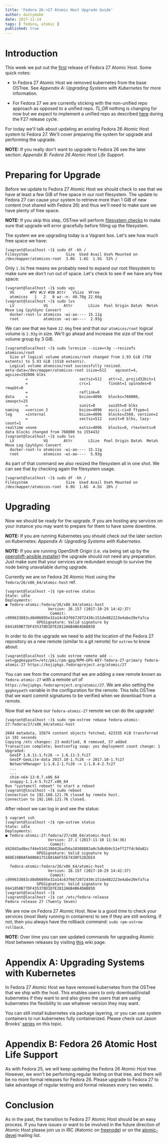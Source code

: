 ```yaml
---
title: 'Fedora 26->27 Atomic Host Upgrade Guide'
author: dustymabe
date: 2017-11-14
tags: [ fedora, atomic ]
published: true
---
```



# Introduction

This week we put out the [first](http://www.projectatomic.io/blog/2017/11/fedora-atomic-27-features/)
release of Fedora 27 Atomic Host. Some quick notes:

- In Fedora 27 Atomic Host we removed kubernetes from the base OSTree.
  See *Appendix A: Upgrading Systems with Kubernetes* for more
  information.

- For Fedora 27 we are currently sticking with the non-unified repo
  approach as opposed to a unified repo. *TL;DR* nothing is changing
  for now but we expect to implement a unified repo as described 
  [here](http://www.projectatomic.io/blog/2017/06/future-plans-for-fedora-atomic-release-life-cycle/)
  during the F27 release cycle.

For today we'll talk about updating an existing Fedora 26 Atomic Host 
system to Fedora 27. We'll cover preparing the system for upgrade and
performing the upgrade.

**NOTE:** If you really don't want to upgrade to Fedora 26 see the
          later section: *Appendix B: Fedora 26 Atomic Host Life Support*.

# Preparing for Upgrade

Before we update to Fedora 27 Atomic Host we should check to
see that we have at least a few GiB of free space in our root
filesystem. The update to Fedora 27 can cause your system to
retrieve more than 1 GiB of new content (not shared with Fedora
26) and thus we'll need to make sure we have plenty of free space.

**NOTE:** If you skip this step, OSTree will perform
          [filesystem checks](https://github.com/ostreedev/ostree/pull/987)
          to make sure that upgrade will error gracefully before filling
          up the filesystem.

The system we are upgrading today is a Vagrant box. Let's see how
much free space we have:

```nohighlight
[vagrant@localhost ~]$ sudo df -kh /
Filesystem                 Size  Used Avail Use% Mounted on
/dev/mapper/atomicos-root  3.0G  1.6G  1.5G  52% /
```

Only `1.5G` free means we probably need to expand our root filesystem
to make sure we don't run out of space. Let's check to see if we have
any free space:

```nohighlight
[vagrant@localhost ~]$ sudo vgs
  VG       #PV #LV #SN Attr   VSize  VFree 
  atomicos   1   2   0 wz--n- 40.70g 22.66g
[vagrant@localhost ~]$ sudo lvs
  LV             VG       Attr       LSize  Pool Origin Data%  Meta%  Move Log Cpy%Sync Convert
  docker-root-lv atomicos -wi-ao---- 15.11g                                                    
  root           atomicos -wi-ao----  2.93g
```

We can see that we have `22.66g` free and that our `atomicos/root`
logical volume is `2.93g` in size. We'll go ahead and increase the
size of the root volume group by 3 GiB.

```nohighlight
[vagrant@localhost ~]$ sudo lvresize --size=+3g --resizefs atomicos/root
  Size of logical volume atomicos/root changed from 2.93 GiB (750 extents) to 5.93 GiB (1518 extents).
  Logical volume atomicos/root successfully resized.
meta-data=/dev/mapper/atomicos-root isize=512    agcount=4, agsize=192000 blks
         =                       sectsz=512   attr=2, projid32bit=1
         =                       crc=1        finobt=1 spinodes=0 rmapbt=0
         =                       reflink=0
data     =                       bsize=4096   blocks=768000, imaxpct=25
         =                       sunit=0      swidth=0 blks
naming   =version 2              bsize=4096   ascii-ci=0 ftype=1
log      =internal               bsize=4096   blocks=2560, version=2
         =                       sectsz=512   sunit=0 blks, lazy-count=1
realtime =none                   extsz=4096   blocks=0, rtextents=0
data blocks changed from 768000 to 1554432
[vagrant@localhost ~]$ sudo lvs
  LV             VG       Attr       LSize  Pool Origin Data%  Meta%  Move Log Cpy%Sync Convert
  docker-root-lv atomicos -wi-ao---- 15.11g                                                    
  root           atomicos -wi-ao----  5.93g
```

As part of that command we also resized the filesystem all in one shot.
We can see that by checking again the filesystem usage.

```nohighlight
[vagrant@localhost ~]$ sudo df -kh /
Filesystem                 Size  Used Avail Use% Mounted on
/dev/mapper/atomicos-root  6.0G  1.6G  4.5G  26% /
```

# Upgrading

Now we should be ready for the upgrade. If you are hosting any services
on your instance you may want to prepare for them to have some downtime.

**NOTE:** If you are running Kubernetes you should check out the later
          section on Kubernetes: *Appendix A: Upgrading Systems with Kubernetes*.

**NOTE:** If you are running OpenShift Origin (i.e. via being set up
          by the
          [openshift-ansible installer](http://www.projectatomic.io/blog/2016/12/part1-install-origin-on-f25-atomic-host/))
          the upgrade should not need any preparation. Just make sure that
          your services are redundant enough to survive the node being
          unavailable during upgrade.

Currently we are on Fedora 26 Atomic Host using the
`fedora/26/x86_64/atomic-host` ref.

```nohighlight
[vagrant@localhost ~]$ rpm-ostree status
State: idle
Deployments:
● fedora-atomic:fedora/26/x86_64/atomic-host
                   Version: 26.157 (2017-10-29 14:42:37)
                    Commit: c099633883cd8d06895e32a14c63f6672072430c151de882223e4abe20efa7ca
              GPGSignature: Valid signature by E641850B77DF435378D1D7E2812A6B4B64DAB85D
```


In order to do the upgrade we need to add the location of
the Fedora 27 repository as a new remote (similar to a
git remote) for `ostree` to know about:

```nohighlight
[vagrant@localhost ~]$ sudo ostree remote add --set=gpgkeypath=/etc/pki/rpm-gpg/RPM-GPG-KEY-fedora-27-primary fedora-atomic-27 https://kojipkgs.fedoraproject.org/atomic/27
```

You can see from the command that we are adding a new remote known as
`fedora-atomic-27` with a remote url of `https://kojipkgs.fedoraproject.org/atomic/27`.
We are also setting the `gpgkeypath` variable in the configuration for
the remote. This tells OSTree that we want commit signatures to be
verified when we download from a remote. 

Now that we have our `fedora-atomic-27` remote we can do the upgrade!

```nohighlight
[vagrant@localhost ~]$ sudo rpm-ostree rebase fedora-atomic-27:fedora/27/x86_64/atomic-host

2684 metadata, 15674 content objects fetched; 423335 KiB transferred in 191 seconds                                                                                                                                                          
Copying /etc changes: 23 modified, 0 removed, 57 added
Transaction complete; bootconfig swap: yes deployment count change: 1
Upgraded:
  GeoIP 1.6.11-1.fc26 -> 1.6.11-3.fc27
  GeoIP-GeoLite-data 2017.10-1.fc26 -> 2017.10-1.fc27
  NetworkManager 1:1.8.2-1.fc26 -> 1:1.8.4-2.fc27
  ...
  ...
  shim-x64-13-0.7.x86_64
  snappy-1.1.4-5.fc27.x86_64
Run "systemctl reboot" to start a reboot
[vagrant@localhost ~]$ sudo reboot 
Connection to 192.168.121.76 closed by remote host.
Connection to 192.168.121.76 closed.
```

After reboot we can log in and see the status:

```nohighlight
$ vagrant ssh
[vagrant@localhost ~]$ rpm-ostree status
State: idle
Deployments:
● fedora-atomic-27:fedora/27/x86_64/atomic-host
                   Version: 27.1 (2017-11-10 11:54:36)
                    Commit: d428d3ad8ecf44e53d138042bad56a10308883a0c5d64b9c51eff27fdc9da82c
              GPGSignature: Valid signature by 860E19B0AFA800A1751881A6F55E7430F5282EE4

  fedora-atomic:fedora/26/x86_64/atomic-host
                   Version: 26.157 (2017-10-29 14:42:37)
                    Commit: c099633883cd8d06895e32a14c63f6672072430c151de882223e4abe20efa7ca
              GPGSignature: Valid signature by E641850B77DF435378D1D7E2812A6B4B64DAB85D
[vagrant@localhost ~]$ 
[vagrant@localhost ~]$ cat /etc/fedora-release 
Fedora release 27 (Twenty Seven)
```

We are now on Fedora 27 Atomic Host. Now is a good time to check your
services (most likely running in containers) to see if they are still
working. If not, then you always have the rollback command: `sudo
rpm-ostree rollback`.

**NOTE:** Over time you can see updated commands for upgrading Atomic
          Host between releases by visiting [this](https://fedoraproject.org/wiki/Atomic_Host_upgrade)
          wiki page.

# Appendix A: Upgrading Systems with Kubernetes

In Fedora 27 Atomic Host we have removed kubernetes from the OSTree
that we ship with the host. This enables users to only download/install
kubernetes if they want to and also gives the users that are using
kubernetes the flexibility to use whatever version they may want. 

You can still install kubernetes via package layering, or you can use
system containers to run kubernetes fully containerized. Please check
out Jason Brooks' [series](link) on this topic.

# Appendix B: Fedora 26 Atomic Host Life Support

As with Fedora 25, we will keep updating the Fedora 26 Atomic Host tree.
However, we won't be performing regular testing on that tree, and there will
be no more formal releases for Fedora 26. Please upgrade to Fedora 27 to
take advantage of regular testing and formal releases every two weeks.

# Conclusion

As in the past, the transition to Fedora 27 Atomic Host should be an
easy process. If you have issues or want to be involved in the future
direction of Atomic Host please join us in IRC (#atomic on 
[freenode](https://freenode.net/)) or on the
[atomic-devel](https://lists.projectatomic.io/mailman/listinfo/atomic-devel)
mailing list.
